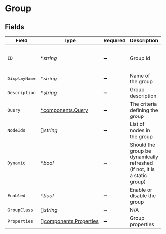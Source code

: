 # Group


## Fields

| Field                                                                    | Type                                                                     | Required                                                                 | Description                                                              | Example                                                                  |
| ------------------------------------------------------------------------ | ------------------------------------------------------------------------ | ------------------------------------------------------------------------ | ------------------------------------------------------------------------ | ------------------------------------------------------------------------ |
| `ID`                                                                     | **string*                                                                | :heavy_minus_sign:                                                       | Group id                                                                 | 32d013f7-b6d8-46c8-99d3-016307fa66c0                                     |
| `DisplayName`                                                            | **string*                                                                | :heavy_minus_sign:                                                       | Name of the group                                                        | Ubuntu 18.04 nodes                                                       |
| `Description`                                                            | **string*                                                                | :heavy_minus_sign:                                                       | Group description                                                        | Documentation for the group                                              |
| `Query`                                                                  | [*components.Query](../../models/components/query.md)                    | :heavy_minus_sign:                                                       | The criteria defining the group                                          |                                                                          |
| `NodeIds`                                                                | []*string*                                                               | :heavy_minus_sign:                                                       | List of nodes in the group                                               |                                                                          |
| `Dynamic`                                                                | **bool*                                                                  | :heavy_minus_sign:                                                       | Should the group be dynamically refreshed (if not, it is a static group) |                                                                          |
| `Enabled`                                                                | **bool*                                                                  | :heavy_minus_sign:                                                       | Enable or disable the group                                              |                                                                          |
| `GroupClass`                                                             | []*string*                                                               | :heavy_minus_sign:                                                       | N/A                                                                      |                                                                          |
| `Properties`                                                             | [][components.Properties](../../models/components/properties.md)         | :heavy_minus_sign:                                                       | Group properties                                                         |                                                                          |